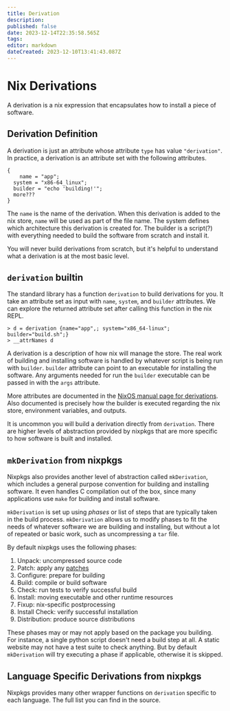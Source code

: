 ```yaml
---
title: Derivation
description: 
published: false
date: 2023-12-14T22:35:58.565Z
tags: 
editor: markdown
dateCreated: 2023-12-10T13:41:43.087Z
---
```


# Nix Derivations
A derivation is a nix expression that encapsulates how to install a piece of software.

## Derivation Definition
A derivation is just an attribute whose attribute `type` has value `"derivation"`.  In practice, a derivation is an attribute set with the following attributes.
```
{
	name = "app";
  system = "x86-64_linux";
  builder = "echo 'building!'";
  more???
}
```
The `name` is the name of the derivation.  When this derivation is added to the nix store, `name` will be used as part of the file name.  The system defines which architecture this derivation is created for.  The builder is a script(?) with everything needed to build the software from scratch and install it. 

You will never build derivations from scratch, but it's helpful to understand what a derivation is at the most basic level.

## `derivation` builtin
The standard library has a function `derivation` to build derivations for you.  It take an attribute set as input with `name`, `system`, and `builder` attributes.  We can explore the returned attribute set after calling this function in the nix REPL.
```
> d = derivation {name="app",; system="x86_64-linux"; builder="build.sh";}
> __attrNames d
```

A derivation is a description of how nix will manage the store.  The real work of building and installing software is handled by whatever script is being run with `builder`.  `builder` attribute can point to an executable for installing the software.  Any arguments needed for run the `builder` executable can be passed in with the `args` attribute.

More attributes are documented in the [NixOS manual page for derivations](https://nixos.org/manual/nix/stable/language/derivations.html).  Also documented is precisely how the builder is executed regarding the nix store, environment variables, and outputs.

It is uncommon you will build a derivation directly from `derivation`.  There are higher levels of abstraction provided by nixpkgs that are more specific to how software is built and installed.

## `mkDerivation` from nixpkgs
Nixpkgs also provides another level of abstraction called `mkDerivation`, which includes a general purpose convention for building and installing software.  It even handles C compilation out of the box, since many applications use `make` for building and install software.

`mkDerivation` is set up using *phases* or list of steps that are typically taken in the build process.  `mkDerivation` allows us to modify phases to fit the needs of whatever software we are building and installing, but without a lot of repeated or basic work, such as uncompressing a `tar` file.

By default nixpkgs uses the following phases:
1. Unpack: uncompressed source code
2. Patch: apply any [patches](/nix/patching)
3. Configure: prepare for building
4. Build: compile or build software
5. Check: run tests to verify successful build
6. Install: moving executable and other runtime resources
7. Fixup: nix-specific postprocessing
8. Install Check: verify successful installation
9. Distribution: produce source distributions

These phases may or may not apply based on the package you building.  For instance, a single python script doesn't need a build step at all.  A static website may not have a test suite to check anything.  But by default `mkDerivation` will try executing a phase if applicable, otherwise it is skipped.

## Language Specific Derivations from nixpkgs
Nixpkgs provides many other wrapper functions on `derivation` specific to each language.  The full list you can find in the source.